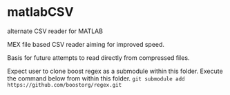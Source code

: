 # matlabCSV
alternate CSV reader for MATLAB

MEX file based CSV reader aiming for improved speed.

Basis for future attempts to read directly from compressed files.

Expect user to clone boost regex as a submodule within this folder.
Execute the command below from within this folder.
`git submodule add https://github.com/boostorg/regex.git`
